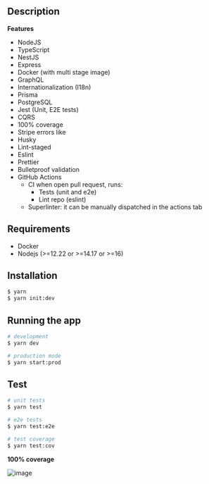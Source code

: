 ## Description

**Features**
- NodeJS
- TypeScript
- NestJS
- Express
- Docker (with multi stage image)
- GraphQL
- Internationalization (I18n)
- Prisma
- PostgreSQL
- Jest (Unit, E2E tests)
- CQRS
- 100% coverage
- Stripe errors like
- Husky
- Lint-staged
- Eslint
- Prettier
- Bulletproof validation
- GitHub Actions
  - CI when open pull request, runs:
    - Tests (unit and e2e)
    - Lint repo (eslint)
  - Superlinter: it can be manually dispatched in the actions tab

## Requirements
- Docker
- Nodejs (>=12.22 or >=14.17 or >=16)

## Installation

```bash
$ yarn
$ yarn init:dev
```

## Running the app

```bash
# development
$ yarn dev

# production mode
$ yarn start:prod
```

## Test

```bash
# unit tests
$ yarn test

# e2e tests
$ yarn test:e2e

# test coverage
$ yarn test:cov
```

**100% coverage**

![image](https://user-images.githubusercontent.com/30958574/143388449-b3421a1f-9801-4fc0-aca7-0edd09f6e370.png)
